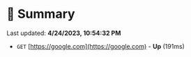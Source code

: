 # 📖 Summary
Last updated: **4/24/2023, 10:54:32 PM**

- `GET` [https://google.com](https://google.com) - **Up** (191ms)
